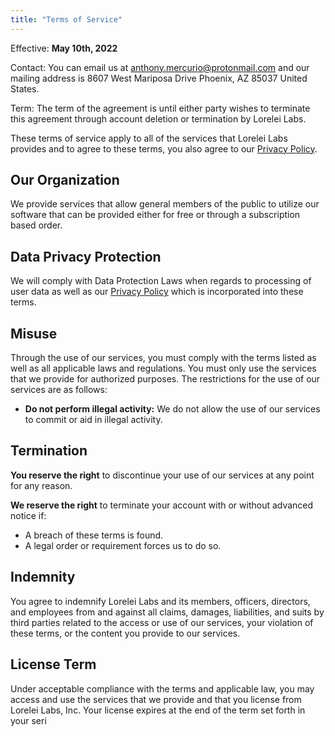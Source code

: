 ```yaml
---
title: "Terms of Service"
---
```


Effective: **May 10th, 2022**

Contact: You can email us at [anthony.mercurio@protonmail.com](mailto:anthony.mercurio@protonmail.com) and our mailing address is 8607 West Mariposa Drive Phoenix, AZ 85037 United States.

Term: The term of the agreement is until either party wishes to terminate this agreement through account deletion or termination by Lorelei Labs.

These terms of service apply to all of the services that Lorelei Labs provides and to agree to these terms, you also agree to our [Privacy Policy](/privacy).

## Our Organization

We provide services that allow general members of the public to utilize our software that can be provided either for free or through a subscription based order.

## Data Privacy Protection

We will comply with Data Protection Laws when regards to processing of user data as well as our [Privacy Policy](/privacy) which is incorporated into these terms.

## Misuse

Through the use of our services, you must comply with the terms listed as well as all applicable laws and regulations. You must only use the services that we provide for authorized purposes. The restrictions for the use of our services are as follows:

- **Do not perform illegal activity:** We do not allow the use of our services to commit or aid in illegal activity.

## Termination

**You reserve the right** to discontinue your use of our services at any point for any reason.

**We reserve the right** to terminate your account with or without advanced notice if:

- A breach of these terms is found.
- A legal order or requirement forces us to do so.

## Indemnity

You agree to indemnify Lorelei Labs and its members, officers, directors, and employees from and against all claims, damages, liabilities, and suits by third parties related to the access or use of our services, your violation of these terms, or the content you provide to our services.

## License Term

Under acceptable compliance with the terms and applicable law, you may access and use the services that we provide and that you license from Lorelei Labs, Inc. Your license expires at the end of the term set forth in your seri
